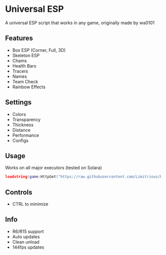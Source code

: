 # Universal ESP

A universal ESP script that works in any game, originally made by wa0101

## Features
- Box ESP (Corner, Full, 3D)
- Skeleton ESP
- Chams
- Health Bars
- Tracers
- Names
- Team Check
- Rainbow Effects

## Settings
- Colors
- Transparency
- Thickness
- Distance
- Performance
- Configs

## Usage
Works on all major executors (tested on Solara)
```lua
loadstring(game:HttpGet("https://raw.githubusercontent.com/Limitrious/Roblox-ESP/refs/heads/main/esp.lua",true))()
```

## Controls
- CTRL to minimize

## Info
- R6/R15 support
- Auto updates
- Clean unload
- 144fps updates
